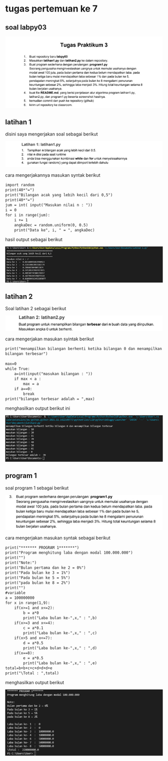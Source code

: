 # tugas pertemuan ke 7
## soal labpy03 

![img](gambar/soal.jpg)

## latihan 1
disini saya mengerjakan soal sebagai berikut

![img](gambar/soallthn1.jpg)

cara mengerjakannya masukan syntak berikut

    import random
    print(40*"=")
    print("Bilangan acak yang lebih kecil dari 0,5")
    print(40*"=")
    jum = int( input("Masukan nilai n : "))
    i = 0
    for i in range(jum):
        i += 1
        angkaDec = random.uniform(0, 0.5)
        print("Data ke", i, " = ", angkaDec)


hasil output sebagai berikut 

![img](gambar/lthn1py.png)

## latihan 2
Soal latihan 2 sebagai berikut 

![img](gambar/soallthn2.jpg)

cara mengerjakan masukan syintak berikut 

    print("menampilkan bilangan berhenti ketika bilangan 0 dan menampilkan bilangan terbesar")

    max=0
    while True:
        a=int(input("masukan bilangan : "))
        if max < a :
            max = a
        if a==0:
            break
    print("bilangan terbesar adalah = ",max)
    

menghasilkan output berikut ini

![img](gambar/lthn2py.png)

## program 1
soal program 1 sebagai berikut 

![img](gambar/soalprogram.jpg)

cara mengerjakan masukan syntak sebagai berikut 

    print("******* PROGRAM 1*******")
    print("Program menghitung laba dengan modal 100.000.000")
    print("")
    print("Note:")
    print("Bulan pertama dan ke 2 = 0%")
    print("Pada bulan ke 3 = 1%")
    print("Pada bulan ke 5 = 5%")
    print("pada bulan ke 8 = 2%")
    print("")
    #variable
    a = 100000000
    for x in range(1,9):
        if(x>=1 and x<=2):
            b = a*0
            print("Laba bulan ke-",x," : ",b)
        if(x>=3 and x<=4):
            c = a*0.1
            print("Laba bulan ke-",x," : ",c)
        if(x>5 and x<=7):
            d = a*0.5
            print("Laba bulan ke-",x," : ",d)
        if(x==8):
            e = a*0.5
            print("Laba bulan ke-",x," : ",e)
    total=b+b+c+c+d+d+d+e
    print("\Total : ",total)


menghasilkan output berikut 

![img](gambar/program1.png)





